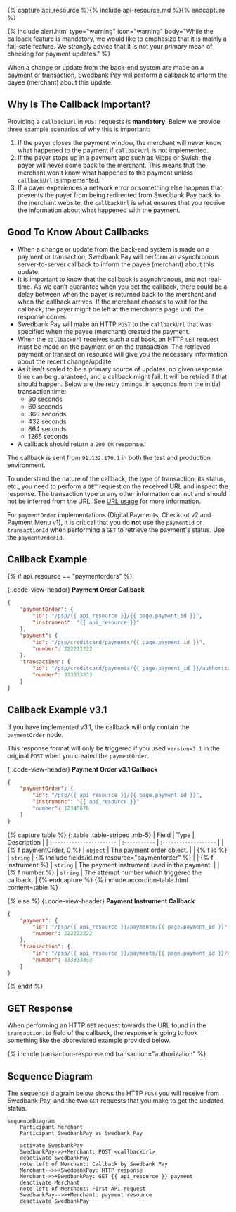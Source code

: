 {% capture api_resource %}{% include api-resource.md %}{% endcapture %}

{% include alert.html type="warning" icon="warning" body="While the callback
feature is mandatory, we would like to emphasize that it is mainly a fail-safe
feature. We strongly advice that it is not your primary mean of checking for
payment updates." %}

When a change or update from the back-end system are made on a payment or
transaction, Swedbank Pay will perform a callback to inform the payee (merchant)
about this update.

## Why Is The Callback Important?

Providing a `callbackUrl` in `POST` requests is **mandatory**. Below we provide
three example scenarios of why this is important:

1.  If the payer closes the payment window, the merchant will never know what
    happened to the payment if `callbackUrl` is not implemented.
2.  If the payer stops up in a payment app such as Vipps or Swish, the payer
    will never come back to the merchant. This means that the merchant won't
    know what happened to the payment unless `callbackUrl` is implemented.
3.  If a payer experiences a network error or something else happens that
    prevents the payer from being redirected from Swedbank Pay back to the
    merchant website, the `callbackUrl` is what ensures that you receive the
    information about what happened with the payment.

## Good To Know About Callbacks

*   When a change or update from the back-end system is made on a payment or
    transaction, Swedbank Pay will perform an asynchronous server-to-server
    callback to inform the payee (merchant) about this update.
*   It is important to know that the callback is asynchronous, and not
    real-time. As we can’t guarantee when you get the callback, there could be a
    delay between when the payer is returned back to the merchant and when the
    callback arrives. If the merchant chooses to wait for the callback, the
    payer might be left at the merchant’s page until the response comes.
*   Swedbank Pay will make an HTTP `POST` to the `callbackUrl` that was
    specified when the payee (merchant) created the payment.
*   When the `callbackUrl` receives such a callback, an HTTP `GET` request
    must be made on the payment or on the transaction. The retrieved payment or
    transaction resource will give you the necessary information about the
    recent change/update.
*   As it isn't scaled to be a primary source of updates, no given response time
    can be guaranteed, and a callback might fail. It will be retried if that
    should happen. Below are the retry timings, in seconds from the initial
    transaction time:
    *   30 seconds
    *   60 seconds
    *   360 seconds
    *   432 seconds
    *   864 seconds
    *   1265 seconds
*   A callback should return a `200 OK` response.

The callback is sent from `91.132.170.1` in both the test and production
environment.

To understand the nature of the callback, the type of transaction, its status,
etc., you need to perform a `GET` request on the received URL and inspect the
response. The transaction type or any other information can not and should not
be inferred from the URL. See [URL usage][url-usage] for more information.

For `paymentOrder` implementations (Digital Payments, Checkout v2 and Payment
Menu v1), it is critical that you do **not** use the `paymentId` or
`transactionId` when performing a `GET` to retrieve the payment's status. Use
the `paymentOrderId`.

## Callback Example

{% if api_resource == "paymentorders" %}

{:.code-view-header}
**Payment Order Callback**

```json
{
    "paymentOrder": {
        "id": "/psp/{{ api_resource }}/{{ page.payment_id }}",
        "instrument": "{{ api_resource }}"
    },
    "payment": {
        "id": "/psp/creditcard/payments/{{ page.payment_id }}",
        "number": 222222222
    },
    "transaction": {
        "id": "/psp/creditcard/payments/{{ page.payment_id }}/authorizations/{{ page.transaction_id }}",
        "number": 333333333
    }
}
```

## Callback Example v3.1

If you have implemented v3.1, the callback will only contain the `paymentOrder`
node.

This response format will only be triggered if you used `version=3.1` in the
original `POST` when you created the `paymentOrder`.

{:.code-view-header}
**Payment Order v3.1 Callback**

```json
{
    "paymentOrder": {
        "id": "/psp/{{ api_resource }}/{{ page.payment_id }}",
        "instrument": "{{ api_resource }}"
        "number": 12345678
    }
}
```

{% capture table %}
{:.table .table-striped .mb-5}
| Field                    | Type         | Description                                                                                                                                                                                                               |
| :----------------------- | :----------- | :------------------- |
| {% f paymentOrder, 0 %}           | `object`     | The payment order object.                      |
| {% f id %}  | `string`   | {% include fields/id.md resource="paymentorder" %} |
| {% f instrument %}                | `string`     | The payment instrument used in the payment.                     |
| {% f number %}                | `string`     | The attempt number which triggered the callback.                     |
{% endcapture %}
{% include accordion-table.html content=table %}

{% else %}
{:.code-view-header}
**Payment Instrument Callback**

```json
{
    "payment": {
        "id": "/psp/{{ api_resource }}/payments/{{ page.payment_id }}",
        "number": 222222222
    },
    "transaction": {
        "id": "/psp/{{ api_resource }}/payments/{{ page.payment_id }}/authorizations/{{ page.transaction_id }}",
        "number": 333333333
    }
}
```

{% endif %}

## GET Response

When performing an HTTP `GET` request towards the URL found in the
`transaction.id` field of the callback, the response is going to look
something like the abbreviated example provided below.

{% include transaction-response.md transaction="authorization" %}

## Sequence Diagram

The sequence diagram below shows the HTTP `POST` you will receive from Swedbank
Pay, and the two `GET` requests that you make to get the updated status.

```mermaid
sequenceDiagram
    Participant Merchant
    Participant SwedbankPay as Swedbank Pay

    activate SwedbankPay
    SwedbankPay->>+Merchant: POST <callbackUrl>
    deactivate SwedbankPay
    note left of Merchant: Callback by Swedbank Pay
    Merchant-->>+SwedbankPay: HTTP response
    Merchant->>+SwedbankPay: GET {{ api_resource }} payment
    deactivate Merchant
    note left of Merchant: First API request
    SwedbankPay-->>+Merchant: payment resource
    deactivate SwedbankPay
```

[url-usage]: /checkout-v3/resources/fundamental-principles#url-usage
